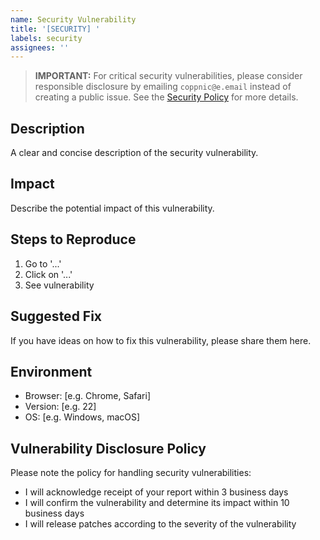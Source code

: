 ```yaml
---
name: Security Vulnerability
title: '[SECURITY] '
labels: security
assignees: ''
---
```


> **IMPORTANT:** For critical security vulnerabilities, please consider responsible disclosure by emailing `coppnic@e.email` instead of creating a public issue. See the [Security Policy](../../../SECURITY.md) for more details.

## Description
A clear and concise description of the security vulnerability.

## Impact
Describe the potential impact of this vulnerability.

## Steps to Reproduce
1. Go to '...'
2. Click on '...'
3. See vulnerability

## Suggested Fix
If you have ideas on how to fix this vulnerability, please share them here.

## Environment
- Browser: [e.g. Chrome, Safari]
- Version: [e.g. 22]
- OS: [e.g. Windows, macOS]

## Vulnerability Disclosure Policy
Please note the policy for handling security vulnerabilities:
- I will acknowledge receipt of your report within 3 business days
- I will confirm the vulnerability and determine its impact within 10 business days
- I will release patches according to the severity of the vulnerability